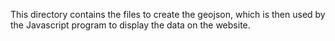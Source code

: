 This directory contains the files to create the geojson, which is then used by the Javascript program to display the data on the website. 
